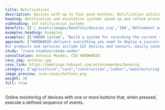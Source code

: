 ```yaml
---
title: Notifications
description: Devices with up to four push-buttons. Notification solutions are suitable for outdoor projects, industry and healthcare.
heading: Notification and escalation systems speed up and refine processes
subheading: IoT notification systems
benefits: [['/_assets/images/benefits/devices.svg','100','Refinement and speedup','By preprogramming the button, the information is transmitted instantly at the expected quality.'],['/_assets/images/benefits/implementation.svg','100','Time logging','Record the time of the event, control the event resolution process and set escalation.'],['/_assets/images/benefits/notification.svg','50','Notification variability','Send notifications natively, using WhatsApp, Microsoft Teams or other systems.']]
examples_heading: Examples
examples: [["ANDON system", "Build a system for recording the current status of production at the workplace."],["Calling the operator", "The system allows to call a maintenance worker or report a fault."],["Emergency button", "The system of immediate call for help for the elderly or patients."],["Request/task record", "Record a process step or the need to stockpile material."]]
approach: ["HARDWARIO delivers everything you need to deploy a successful IoT notification project - from devices to cloud environments and APIs.
Our products and services include IoT devices and sensors, easily connected from anywhere to the Internet via LPWAN networks, connectivity, cloud-based device management and APIs for integration with other systems."]
study: "/case-studies/skoda-andon"
consultation: Antonio Mendes, CSO HARDWARIO
cons_img: antonio.jpg
cons_link: https://meetings.hubspot.com/antoniomendes/booking
category: ["agriculture","care","construction","indoor","manufacturing","retail"]
image_preview: /use-cases/buttons.png
weight: 30
full: true
---
```


Online monitoring of devices with one or more buttons that, when pressed, execute a defined sequence of events.

